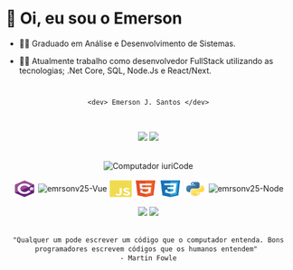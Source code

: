 # 👋 Oi, eu sou o Emerson  


- 🐱‍🏍 Graduado em Análise e Desenvolvimento de Sistemas.

- 🐱‍👤 Atualmente trabalho como desenvolvedor FullStack utilizando as tecnologias; .Net Core, SQL, Node.Js e React/Next.



#


<div align="center">

    <dev> Emerson J. Santos </dev>

<br>
<p>

  <a href ="mailto:emersondejesussantos@hotmail.com">
  <img src="https://img.shields.io/badge/Microsoft_Outlook-0078D4?style=for-the-badge&logo=microsoft-outlook&logoColor=white" target="_blank"></a>

  <a href="https://www.linkedin.com/in/emerson-de-jesus-santos-303640195/" alt="Linkedin" target="_blank">
  <img src="https://img.shields.io/badge/LinkedIn-0077B5?style=for-the-badge&logo=linkedin&logoColor=white" /></a>


</p>
<br>
<img src="https://raw.githubusercontent.com/MicaelliMedeiros/micaellimedeiros/master/image/computer-illustration.png" min-width="400px" max-width="400px" width="400px" align="center" alt="Computador iuriCode">
<div style="display: inline_block"><br>
    <img align="center" alt="emrsonv25-Csharp" height="30" width="40" src="https://raw.githubusercontent.com/devicons/devicon/master/icons/csharp/csharp-original.svg">
    <img align="center" alt="emrsonv25-Vue" height="30" width="40" src="https://cdn.jsdelivr.net/gh/devicons/devicon/icons/vuejs/vuejs-original.svg">
    <img align="center" alt="emrsonv25-Js" height="30" width="40" src="https://raw.githubusercontent.com/devicons/devicon/master/icons/javascript/javascript-plain.svg">
    <img align="center" alt="emrsonv25-HTML" height="30" width="40" src="https://raw.githubusercontent.com/devicons/devicon/master/icons/html5/html5-original.svg">
    <img align="center" alt="emrsonv25-CSS" height="30" width="40" src="https://raw.githubusercontent.com/devicons/devicon/master/icons/css3/css3-original.svg">
    <img align="center" alt="emrsonv25-Python" height="30" width="40" src="https://raw.githubusercontent.com/devicons/devicon/master/icons/python/python-original.svg">
    <img align="center" alt="emrsonv25-Node" height="30" width="40" src="https://cdn.jsdelivr.net/gh/devicons/devicon/icons/nodejs/nodejs-original.svg">
</div>
<br>
    
<div >
  <img height="180" src="https://github-readme-stats.vercel.app/api?username=emersonv25&show_icons=true&theme=dark&count_private=true"/>
  <img height="180" src="https://github-readme-stats.vercel.app/api/top-langs/?username=emersonv25&hide=TeX&langs_count=10&theme=dark&layout=compact&langs_count=7)](https://github.com/anuraghazra/github-readme-stats"/>
</div>
<br>
    <div>


    ⁠"Qualquer um pode escrever um código que o computador entenda. Bons programadores escrevem códigos que os humanos entendem" 
    - Martin Fowle

</div>
</div>
